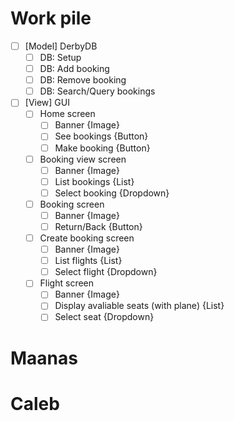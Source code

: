 # Work pile
- [ ] \[Model\] DerbyDB
  - [ ] DB: Setup
  - [ ] DB: Add booking
  - [ ] DB: Remove booking
  - [ ] DB: Search/Query bookings
- [ ] \[View\] GUI
  - [ ] Home screen
    - [ ] Banner {Image}
    - [ ] See bookings {Button}
    - [ ] Make booking {Button}
  - [ ] Booking view screen
    - [ ] Banner {Image}
    - [ ] List bookings {List}
    - [ ] Select booking {Dropdown}
  - [ ] Booking screen
    - [ ] Banner {Image}
    - [ ] Return/Back {Button}
  - [ ] Create booking screen
    - [ ] Banner {Image}
    - [ ] List flights {List}
    - [ ] Select flight {Dropdown}
  - [ ] Flight screen
    - [ ] Banner {Image}
    - [ ] Display avaliable seats (with plane) {List}
    - [ ] Select seat {Dropdown}

# Maanas


# Caleb

